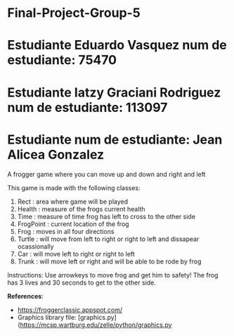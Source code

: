 # Final-Project-Group-5
# Estudiante Eduardo Vasquez num de estudiante: 75470
# Estudiante Iatzy Graciani Rodriguez num de estudiante: 113097
# Estudiante  num de estudiante: Jean Alicea Gonzalez
 A frogger game where you can move up and down and right and left


This game is made with the following classes:

1. Rect : area where game will be played
2. Health : measure of the frogs current health
3. Time : measure of time frog has left to cross to the other side 
4. FrogPoint : current location of the frog 
6. Frog : moves in all four directions
7. Turtle : will move from left to right or right to left and dissapear ocassionally
8. Car : will move left to right or right to left  
9. Trunk : will move left or right and will be able to be rode by frog

 Instructions: 
 Use arrowkeys to move frog and get him to safety!
 The frog has 3 lives and 30 seconds to get to the other side.

**References**:
* https://froggerclassic.appspot.com/
* Graphics library file: [graphics.py](https://mcsp.wartburg.edu/zelle/python/graphics.py
